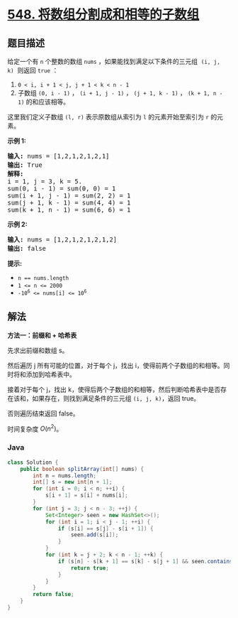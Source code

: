 # [548. 将数组分割成和相等的子数组](https://leetcode.cn/problems/split-array-with-equal-sum)

## 题目描述

<p>给定一个有 <code>n</code> 个整数的数组 <code>nums</code>&nbsp;，如果能找到满足以下条件的三元组&nbsp; <code>(i, j, k)</code>&nbsp; 则返回 <code>true</code> ：</p>

<ol>
	<li><code>0 &lt; i, i + 1 &lt; j, j + 1 &lt; k &lt; n - 1</code></li>
	<li>子数组 <code>(0, i - 1)</code>&nbsp;， <code>(i + 1, j - 1)</code> ， <code>(j + 1, k - 1)</code> ， <code>(k + 1, n - 1)</code> 的和应该相等。</li>
</ol>

<p>这里我们定义子数组&nbsp;<code>(l, r)</code>&nbsp;表示原数组从索引为&nbsp;<code>l</code>&nbsp;的元素开始至索引为&nbsp;<code>r</code> 的元素。</p>

<p><strong>示例 1:&nbsp;</strong></p>

<pre>
<strong>输入:</strong> nums = [1,2,1,2,1,2,1]
<strong>输出:</strong> True
<strong>解释:</strong>
i = 1, j = 3, k = 5. 
sum(0, i - 1) = sum(0, 0) = 1
sum(i + 1, j - 1) = sum(2, 2) = 1
sum(j + 1, k - 1) = sum(4, 4) = 1
sum(k + 1, n - 1) = sum(6, 6) = 1
</pre>

<p><strong>示例 2:</strong></p>

<pre>
<strong>输入:</strong> nums = [1,2,1,2,1,2,1,2]
<strong>输出:</strong> false
</pre>

<p><strong>提示:</strong></p>

<ul>
	<li><code>n ==&nbsp;nums.length</code></li>
	<li><code>1 &lt;= n &lt;= 2000</code></li>
	<li><code>-10<sup>6</sup>&nbsp;&lt;= nums[i] &lt;= 10<sup>6</sup></code></li>
</ul>

## 解法

**方法一：前缀和 + 哈希表**

先求出前缀和数组 s。

然后遍历 j 所有可能的位置，对于每个 j，找出 i，使得前两个子数组的和相等。同时将和添加到哈希表中。

接着对于每个 j，找出 k，使得后两个子数组的和相等，然后判断哈希表中是否存在该和，如果存在，则找到满足条件的三元组 `(i, j, k)`，返回 true。

否则遍历结束返回 false。

时间复杂度 $O(n^2)$。

### **Java**

```java
class Solution {
    public boolean splitArray(int[] nums) {
        int n = nums.length;
        int[] s = new int[n + 1];
        for (int i = 0; i < n; ++i) {
            s[i + 1] = s[i] + nums[i];
        }
        for (int j = 3; j < n - 3; ++j) {
            Set<Integer> seen = new HashSet<>();
            for (int i = 1; i < j - 1; ++i) {
                if (s[i] == s[j] - s[i + 1]) {
                    seen.add(s[i]);
                }
            }
            for (int k = j + 2; k < n - 1; ++k) {
                if (s[n] - s[k + 1] == s[k] - s[j + 1] && seen.contains(s[n] - s[k + 1])) {
                    return true;
                }
            }
        }
        return false;
    }
}
```
